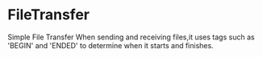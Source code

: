 # FileTransfer
Simple File Transfer
When sending and receiving files,it uses tags such as 'BEGIN' and 'ENDED' to determine when it starts and finishes.
